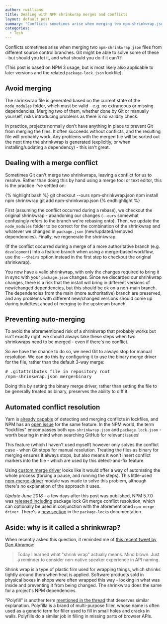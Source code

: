 ```yaml
---
author: rwilliams
title: Dealing with NPM shrinkwrap merges and conflicts
layout: default_post
summary: "Conflicts sometimes arise when merging two npm-shrinkwrap.json files from different source control branches. Git might be able to solve some of these - but should you let it, and what should you do if it can't?"
categories:
  - Tech
---
```


Conflicts sometimes arise when merging two `npm-shrinkwrap.json` files from different source control branches. Git might be able to solve some of these - but should you let it, and what should you do if it can't?

(This post is based on NPM 3 usage, but is most likely also applicable to later versions and the related `package-lock.json` lockfile).

## Avoid merging
The shrinkwrap file is generated based on the current state of the `node_modules` folder, which must be valid - e.g. no extraneous or missing dependencies. Merging two of them, whether done by Git or manually yourself, risks introducing problems as there is no validity check.

In practice, projects normally don't have anything in place to prevent Git from merging the files. It often succeeds without conflicts, and the resulting file will probably work. Any problems with the merged file will be sorted out the next time the shrinkwrap is generated (explicitly, or when installing/updating a dependency) - this isn't great.

## Dealing with a merge conflict
Sometimes Git can't merge two shrinkwraps, leaving a conflict for us to resolve. Rather than doing this by hand using a merge tool or text editor, this is the practice I've settled on:

{% highlight bash %}
git checkout --ours npm-shrinkwrap.json
npm install
npm shrinkwrap
git add npm-shrinkwrap.json
{% endhighlight %}

First (assuming the conflict occurred during a rebase), we checkout the original shrinkwrap - abandoning our changes (`--ours` somewhat confusingly refers to the branch we're rebasing onto). Then, we update the `node_modules` folder to be correct for the combination of the shrinkwrap and whatever we changed in `package.json` (new/updated/removed dependencies). Finally, we regenerate the shrinkwrap.

(If the conflict occurred during a merge of a more authoritative branch (e.g. `development`) into a feature branch when using a merge-based workflow, use the `--theirs` option instead in the first step to checkout the original shrinkwrap).

You now have a valid shrinkwrap, with only the changes required to bring it in sync with your `package.json` changes. Since we discarded our shrinkwrap changes, there is a risk that the install will bring in different versions of new/changed dependencies, but this should be ok on a non-main branch. The dependencies from the main (more authoritative) branch are preserved, and any problems with different new/changed versions should come up during build/test ahead of merging to the upstream branch.

## Preventing auto-merging
To avoid the aforementioned risk of a shrinkwrap that probably works but isn't exactly right, we should always take these steps when two shrinkwraps need to be merged - even if there's no conflict.

So we have the chance to do so, we need Git to always stop for manual resolution. We can do this by configuring it to use the binary merge driver for the file, rather than the default 3-way merge:

<pre>
# .gitattributes file in repository root
/npm-shrinkwrap.json merge=binary
</pre>

Doing this by setting the binary merge driver, rather than setting the file to be generally treated as binary, preserves the ability to diff it.

## Automated conflict resolution
Yarn is [already capable](https://github.com/yarnpkg/yarn/pull/3544) of detecting and merging conflicts in lockfiles, and NPM has an [open issue](https://github.com/npm/npm/issues/18007) for the same feature. In the NPM world, the term "lockfiles" encompasses both `npm-shrinkwrap.json` and `package.lock.json` - worth bearing in mind when searching GitHub for relevant issues!

This feature (which I haven't used myself) however only solves the conflict case - when Git stops for manual resolution. Treating the files as binary for merging ensures it always stops, but also means it won't insert conflict markers into the file - which are used by this detect-and-fix feature.

Using [custom merge driver](https://git-scm.com/docs/gitattributes#_performing_a_three_way_merge) looks like it would offer a way of automating the whole process (forcing a pause, and running the steps). This little-used [npm-merge-driver](https://github.com/npm/npm-merge-driver) module was made to solve this problem, although there's no explanation of the approach it uses.

*Update June 2018* - a few days after this post was published, NPM 5.7.0 was [released including](https://github.com/npm/npm/blob/v5.7.0/CHANGELOG.md#package-lock-git-merge-conflict-resolution) package lock Git merge conflict resolution, which can optionally be used in conjunction with the aforementioned `npm-merge-driver`. There's a [new section](https://docs.npmjs.com/files/package-locks#resolving-lockfile-conflicts) in the `package-locks` documentation.

## Aside: why is it called a shrinkwrap?
When recently asked this question, it reminded me of [this recent tweet by Dan Abramov](https://twitter.com/dan_abramov/status/922227584573890561):

> Today I learned what "shrink wrap" actually means. Mind blown. Just a reminder to consider non-native speaker experience in API naming.

Shrink wrap is a type of plastic film used for wrapping things, which shrinks tightly around them when heat is applied. Software products sold in physical boxes in shops were often wrapped this way - locking in what was inside and preventing it from being changed. The shrinkwrap does the same for a project's NPM dependencies.

"Polyfill" is another term [mentioned in the thread](https://twitter.com/shellscape/status/922259729044393984) that deserves similar explanation. Polyfilla is a brand of multi-purpose filler, whose name is often used as a generic term for filler used to fill in small holes and cracks in walls. Polyfills do a similar job in filling in missing parts of browser APIs.
